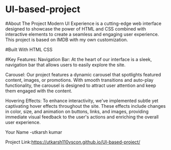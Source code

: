 # UI-based-project

#About The Project
Modern UI Experience is a cutting-edge web interface designed to showcase the power of HTML and CSS combined with interactive elements to create a seamless and engaging user experience. This project is based on IMDB with my own customization.


#Built With
HTML
CSS

#Key Features:
Navigation Bar: At the heart of our interface is a sleek, navigation bar that allows users to easily explore the site. 

Carousel: Our project features a dynamic carousel that spotlights featured content, images, or promotions. With smooth transitions and auto-play functionality, the carousel is designed to attract user attention and keep them engaged with the content.

Hovering Effects: To enhance interactivity, we've implemented subtle yet captivating hover effects throughout the site. These effects include changes in color, size, and animation on buttons, links, and images, providing immediate visual feedback to the user's actions and enriching the overall user experience.


Your Name -utkarsh kumar

Project Link:https://utkarsh110vscon.github.io/UI-based-project/
